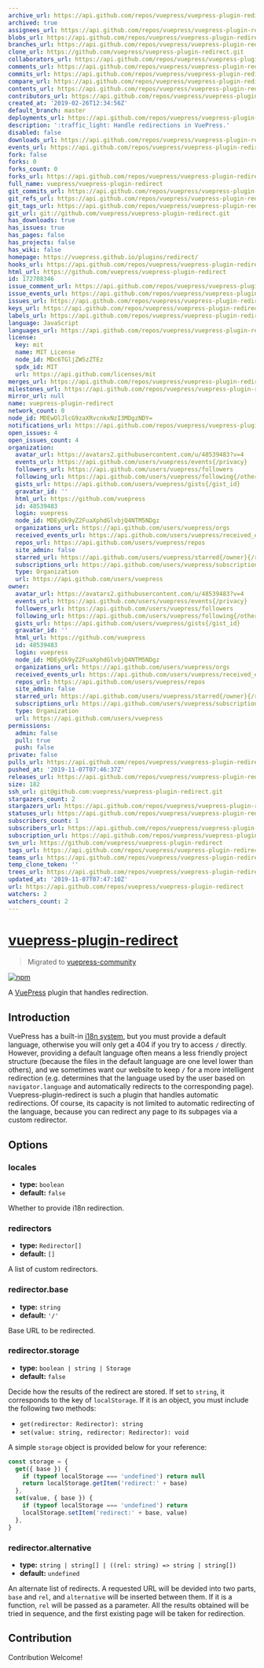```yaml
---
archive_url: https://api.github.com/repos/vuepress/vuepress-plugin-redirect/{archive_format}{/ref}
archived: true
assignees_url: https://api.github.com/repos/vuepress/vuepress-plugin-redirect/assignees{/user}
blobs_url: https://api.github.com/repos/vuepress/vuepress-plugin-redirect/git/blobs{/sha}
branches_url: https://api.github.com/repos/vuepress/vuepress-plugin-redirect/branches{/branch}
clone_url: https://github.com/vuepress/vuepress-plugin-redirect.git
collaborators_url: https://api.github.com/repos/vuepress/vuepress-plugin-redirect/collaborators{/collaborator}
comments_url: https://api.github.com/repos/vuepress/vuepress-plugin-redirect/comments{/number}
commits_url: https://api.github.com/repos/vuepress/vuepress-plugin-redirect/commits{/sha}
compare_url: https://api.github.com/repos/vuepress/vuepress-plugin-redirect/compare/{base}...{head}
contents_url: https://api.github.com/repos/vuepress/vuepress-plugin-redirect/contents/{+path}
contributors_url: https://api.github.com/repos/vuepress/vuepress-plugin-redirect/contributors
created_at: '2019-02-26T12:34:56Z'
default_branch: master
deployments_url: https://api.github.com/repos/vuepress/vuepress-plugin-redirect/deployments
description: ':traffic_light: Handle redirections in VuePress.'
disabled: false
downloads_url: https://api.github.com/repos/vuepress/vuepress-plugin-redirect/downloads
events_url: https://api.github.com/repos/vuepress/vuepress-plugin-redirect/events
fork: false
forks: 0
forks_count: 0
forks_url: https://api.github.com/repos/vuepress/vuepress-plugin-redirect/forks
full_name: vuepress/vuepress-plugin-redirect
git_commits_url: https://api.github.com/repos/vuepress/vuepress-plugin-redirect/git/commits{/sha}
git_refs_url: https://api.github.com/repos/vuepress/vuepress-plugin-redirect/git/refs{/sha}
git_tags_url: https://api.github.com/repos/vuepress/vuepress-plugin-redirect/git/tags{/sha}
git_url: git://github.com/vuepress/vuepress-plugin-redirect.git
has_downloads: true
has_issues: true
has_pages: false
has_projects: false
has_wiki: false
homepage: https://vuepress.github.io/plugins/redirect/
hooks_url: https://api.github.com/repos/vuepress/vuepress-plugin-redirect/hooks
html_url: https://github.com/vuepress/vuepress-plugin-redirect
id: 172708346
issue_comment_url: https://api.github.com/repos/vuepress/vuepress-plugin-redirect/issues/comments{/number}
issue_events_url: https://api.github.com/repos/vuepress/vuepress-plugin-redirect/issues/events{/number}
issues_url: https://api.github.com/repos/vuepress/vuepress-plugin-redirect/issues{/number}
keys_url: https://api.github.com/repos/vuepress/vuepress-plugin-redirect/keys{/key_id}
labels_url: https://api.github.com/repos/vuepress/vuepress-plugin-redirect/labels{/name}
language: JavaScript
languages_url: https://api.github.com/repos/vuepress/vuepress-plugin-redirect/languages
license:
  key: mit
  name: MIT License
  node_id: MDc6TGljZW5zZTEz
  spdx_id: MIT
  url: https://api.github.com/licenses/mit
merges_url: https://api.github.com/repos/vuepress/vuepress-plugin-redirect/merges
milestones_url: https://api.github.com/repos/vuepress/vuepress-plugin-redirect/milestones{/number}
mirror_url: null
name: vuepress-plugin-redirect
network_count: 0
node_id: MDEwOlJlcG9zaXRvcnkxNzI3MDgzNDY=
notifications_url: https://api.github.com/repos/vuepress/vuepress-plugin-redirect/notifications{?since,all,participating}
open_issues: 4
open_issues_count: 4
organization:
  avatar_url: https://avatars2.githubusercontent.com/u/48539483?v=4
  events_url: https://api.github.com/users/vuepress/events{/privacy}
  followers_url: https://api.github.com/users/vuepress/followers
  following_url: https://api.github.com/users/vuepress/following{/other_user}
  gists_url: https://api.github.com/users/vuepress/gists{/gist_id}
  gravatar_id: ''
  html_url: https://github.com/vuepress
  id: 48539483
  login: vuepress
  node_id: MDEyOk9yZ2FuaXphdGlvbjQ4NTM5NDgz
  organizations_url: https://api.github.com/users/vuepress/orgs
  received_events_url: https://api.github.com/users/vuepress/received_events
  repos_url: https://api.github.com/users/vuepress/repos
  site_admin: false
  starred_url: https://api.github.com/users/vuepress/starred{/owner}{/repo}
  subscriptions_url: https://api.github.com/users/vuepress/subscriptions
  type: Organization
  url: https://api.github.com/users/vuepress
owner:
  avatar_url: https://avatars2.githubusercontent.com/u/48539483?v=4
  events_url: https://api.github.com/users/vuepress/events{/privacy}
  followers_url: https://api.github.com/users/vuepress/followers
  following_url: https://api.github.com/users/vuepress/following{/other_user}
  gists_url: https://api.github.com/users/vuepress/gists{/gist_id}
  gravatar_id: ''
  html_url: https://github.com/vuepress
  id: 48539483
  login: vuepress
  node_id: MDEyOk9yZ2FuaXphdGlvbjQ4NTM5NDgz
  organizations_url: https://api.github.com/users/vuepress/orgs
  received_events_url: https://api.github.com/users/vuepress/received_events
  repos_url: https://api.github.com/users/vuepress/repos
  site_admin: false
  starred_url: https://api.github.com/users/vuepress/starred{/owner}{/repo}
  subscriptions_url: https://api.github.com/users/vuepress/subscriptions
  type: Organization
  url: https://api.github.com/users/vuepress
permissions:
  admin: false
  pull: true
  push: false
private: false
pulls_url: https://api.github.com/repos/vuepress/vuepress-plugin-redirect/pulls{/number}
pushed_at: '2019-11-07T07:46:37Z'
releases_url: https://api.github.com/repos/vuepress/vuepress-plugin-redirect/releases{/id}
size: 182
ssh_url: git@github.com:vuepress/vuepress-plugin-redirect.git
stargazers_count: 2
stargazers_url: https://api.github.com/repos/vuepress/vuepress-plugin-redirect/stargazers
statuses_url: https://api.github.com/repos/vuepress/vuepress-plugin-redirect/statuses/{sha}
subscribers_count: 1
subscribers_url: https://api.github.com/repos/vuepress/vuepress-plugin-redirect/subscribers
subscription_url: https://api.github.com/repos/vuepress/vuepress-plugin-redirect/subscription
svn_url: https://github.com/vuepress/vuepress-plugin-redirect
tags_url: https://api.github.com/repos/vuepress/vuepress-plugin-redirect/tags
teams_url: https://api.github.com/repos/vuepress/vuepress-plugin-redirect/teams
temp_clone_token: ''
trees_url: https://api.github.com/repos/vuepress/vuepress-plugin-redirect/git/trees{/sha}
updated_at: '2019-11-07T07:47:10Z'
url: https://api.github.com/repos/vuepress/vuepress-plugin-redirect
watchers: 2
watchers_count: 2
---
```


# [vuepress-plugin-redirect](https://vuepress.github.io/plugins/redirect/)

> Migrated to [vuepress-community](https://github.com/vuepress/vuepress-community)

[![npm](https://img.shields.io/npm/v/vuepress-plugin-redirect.svg)](https://www.npmjs.com/package/vuepress-plugin-redirect)

A [VuePress](https://vuepress.vuejs.org/) plugin that handles redirection.

## Introduction

VuePress has a built-in [i18n system](https://v1.vuepress.vuejs.org/en/guide/i18n.html), but you must provide a default language, otherwise you will only get a 404 if you try to access `/` directly. However, providing a default language often means a less friendly project structure (because the files in the default language are one level lower than others), and we sometimes want our website to keep `/` for a more intelligent redirection (e.g. determines that the language used by the user based on `navigator.language` and automatically redirects to the corresponding page). Vuepress-plugin-redirect is such a plugin that handles automatic redirections. Of course, its capacity is not limited to automatic redirecting of the language, because you can redirect any page to its subpages via a custom redirector.

## Options

### locales

- **type:** `boolean`
- **default:** `false`

Whether to provide i18n redirection.

### redirectors

- **type:** `Redirector[]`
- **default:** `[]`

A list of custom redirectors.

### redirector.base

- **type:** `string`
- **default:** `'/'`

Base URL to be redirected.

### redirector.storage

- **type:** `boolean | string | Storage`
- **default:** `false`

Decide how the results of the redirect are stored. If set to `string`, it corresponds to the key of `localStorage`. If it is an object, you must include the following two methods:

- `get(redirector: Redirector): string`
- `set(value: string, redirector: Redirector): void`

A simple `storage` object is provided below for your reference:

```js
const storage = {
  get({ base }) {
    if (typeof localStorage === 'undefined') return null
    return localStorage.getItem('redirect:' + base)
  },
  set(value, { base }) {
    if (typeof localStorage === 'undefined') return
    localStorage.setItem('redirect:' + base, value)
  },
}
```

### redirector.alternative

- **type:** `string | string[] | ((rel: string) => string | string[])`
- **default:** `undefined`

An alternate list of redirects. A requested URL will be devided into two parts, `base` and `rel`, and `alternative` will be inserted between them. If it is a function, `rel` will be passed as a parameter. All the results obtained will be tried in sequence, and the first existing page will be taken for redirection.

## Contribution

Contribution Welcome!

